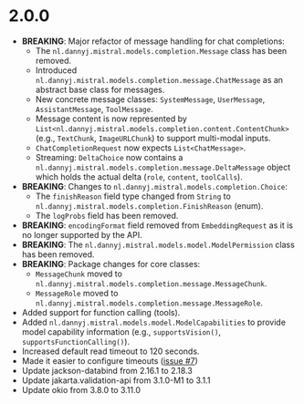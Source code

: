 # 2.0.0

- **BREAKING**: Major refactor of message handling for chat completions:
    - The `nl.dannyj.mistral.models.completion.Message` class has been removed.
    - Introduced `nl.dannyj.mistral.models.completion.message.ChatMessage` as an abstract base class for messages.
    - New concrete message classes: `SystemMessage`, `UserMessage`, `AssistantMessage`, `ToolMessage`.
    - Message content is now represented by `List<nl.dannyj.mistral.models.completion.content.ContentChunk>` (e.g., `TextChunk`, `ImageURLChunk`) to support multi-modal inputs.
    - `ChatCompletionRequest` now expects `List<ChatMessage>`.
    - Streaming: `DeltaChoice` now contains a `nl.dannyj.mistral.models.completion.message.DeltaMessage` object which holds the actual delta (`role`, `content`, `toolCalls`).
- **BREAKING**: Changes to `nl.dannyj.mistral.models.completion.Choice`:
    - The `finishReason` field type changed from `String` to `nl.dannyj.mistral.models.completion.FinishReason` (enum).
    - The `logProbs` field has been removed.
- **BREAKING**: `encodingFormat` field removed from `EmbeddingRequest` as it is no longer supported by the API.
- **BREAKING**: The `nl.dannyj.mistral.models.model.ModelPermission` class has been removed.
- **BREAKING**: Package changes for core classes:
    - `MessageChunk` moved to `nl.dannyj.mistral.models.completion.message.MessageChunk`.
    - `MessageRole` moved to `nl.dannyj.mistral.models.completion.message.MessageRole`.
- Added support for function calling (tools).
- Added `nl.dannyj.mistral.models.model.ModelCapabilities` to provide model capability information (e.g., `supportsVision()`, `supportsFunctionCalling()`).
- Increased default read timeout to 120 seconds.
- Made it easier to configure timeouts ([issue #7](https://github.com/Dannyj1/mistral-java-client/issues/7))
- Update jackson-databind from 2.16.1 to 2.18.3
- Update jakarta.validation-api from 3.1.0-M1 to 3.1.1
- Update okio from 3.8.0 to 3.11.0
